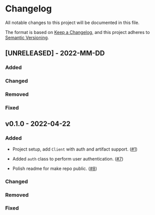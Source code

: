 # Changelog

All notable changes to this project will be documented in this file.

The format is based on [Keep a Changelog](https://keepachangelog.com/en/1.0.0/),
and this project adheres to [Semantic Versioning](https://semver.org/spec/v2.0.0.html).

## [UNRELEASED] - 2022-MM-DD

### Added

### Changed

### Removed

### Fixed

## v0.1.0 - 2022-04-22

### Added

- Project setup, add `Client` with auth and artifact support. ([#1](https://github.com/jina-ai/hubble-client-python/pull/1))

- Added `auth` class to perform user authentication. ([#7](https://github.com/jina-ai/hubble-client-python/pull/7))

- Polish readme for make repo public. ([#8](https://github.com/jina-ai/hubble-client-python/pull/8))

### Changed

### Removed

### Fixed
